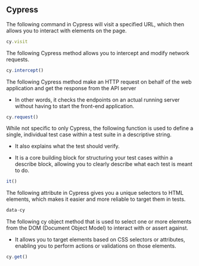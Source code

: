 ## Cypress

The following command in Cypress will visit a specified URL, which then allows you to interact with elements on the page.

```typescript
cy.visit
```

The following Cypress method allows you to intercept and modify network requests.

```typescript
cy.intercept()
```

The following Cypress method make an HTTP request on behalf of the web application and get the response from the API server

- In other words, it checks the endpoints on an actual running server without having to start the front-end application.

```typescript
cy.request()
```

While not specific to only Cypress, the following function is used to define a single, individual test case within a test suite in a descriptive string.

- It also explains what the test should verify.

- It is a core building block for structuring your test cases within a describe block, allowing you to clearly describe what each test is meant to do.

```typescript
it()
```

The following attribute in Cypress gives you a unique selectors to HTML elements, which makes it easier and more reliable to target them in tests.

```typescript
data-cy
```

The following cy object method that is used to select one or more elements from the DOM (Document Object Model) to interact with or assert against.

- It allows you to target elements based on CSS selectors or attributes, enabling you to perform actions or validations on those elements.

```typescript
cy.get()
```
